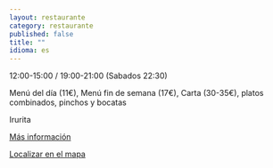 ```yaml
---
layout: restaurante
category: restaurante
published: false
title: ""
idioma: es
---
```


12:00-15:00 / 19:00-21:00 (Sabados 22:30)

Menú del día (11€), Menú fin de semana (17€), Carta (30-35€), platos combinados, pinchos y bocatas

Irurita

[Más información](http://www.consorciobertiz.org/consorcio/dondecomer/restaurantes/irurita-es-0-184/restaurante-olari.html)

[Localizar en el mapa](https://maps.google.es/maps?q=restaurante+olari&ie=UTF-8&mid=1397474560)

